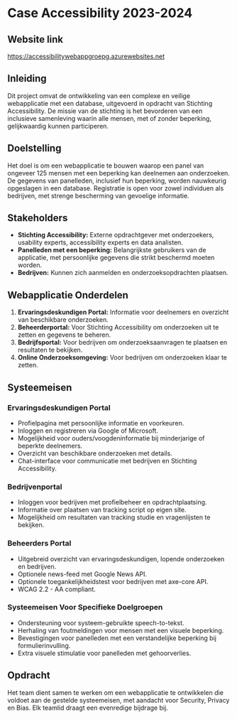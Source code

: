 # Case Accessibility 2023-2024

## Website link

https://accessibilitywebappgroepg.azurewebsites.net

## Inleiding

Dit project omvat de ontwikkeling van een complexe en veilige webapplicatie met een database, uitgevoerd in opdracht van Stichting Accessibility. De missie van de stichting is het bevorderen van een inclusieve samenleving waarin alle mensen, met of zonder beperking, gelijkwaardig kunnen participeren.

## Doelstelling

Het doel is om een webapplicatie te bouwen waarop een panel van ongeveer 125 mensen met een beperking kan deelnemen aan onderzoeken. De gegevens van panelleden, inclusief hun beperking, worden nauwkeurig opgeslagen in een database. Registratie is open voor zowel individuen als bedrijven, met strenge bescherming van gevoelige informatie.

## Stakeholders

- **Stichting Accessibility:** Externe opdrachtgever met onderzoekers, usability experts, accessibility experts en data analisten.
- **Panelleden met een beperking:** Belangrijkste gebruikers van de applicatie, met persoonlijke gegevens die strikt beschermd moeten worden.
- **Bedrijven:** Kunnen zich aanmelden en onderzoeksopdrachten plaatsen.

## Webapplicatie Onderdelen

1. **Ervaringsdeskundigen Portal:** Informatie voor deelnemers en overzicht van beschikbare onderzoeken.
2. **Beheerderportal:** Voor Stichting Accessibility om onderzoeken uit te zetten en gegevens te beheren.
3. **Bedrijfsportal:** Voor bedrijven om onderzoeksaanvragen te plaatsen en resultaten te bekijken.
4. **Online Onderzoeksomgeving:** Voor bedrijven om onderzoeken klaar te zetten.

## Systeemeisen

### Ervaringsdeskundigen Portal

- Profielpagina met persoonlijke informatie en voorkeuren.
- Inloggen en registreren via Google of Microsoft.
- Mogelijkheid voor ouders/voogdeninformatie bij minderjarige of beperkte deelnemers.
- Overzicht van beschikbare onderzoeken met details.
- Chat-interface voor communicatie met bedrijven en Stichting Accessibility.

### Bedrijvenportal

- Inloggen voor bedrijven met profielbeheer en opdrachtplaatsing.
- Informatie over plaatsen van tracking script op eigen site.
- Mogelijkheid om resultaten van tracking studie en vragenlijsten te bekijken.

### Beheerders Portal

- Uitgebreid overzicht van ervaringsdeskundigen, lopende onderzoeken en bedrijven.
- Optionele news-feed met Google News API.
- Optionele toegankelijkheidstest voor bedrijven met axe-core API.
- WCAG 2.2 - AA compliant.

### Systeemeisen Voor Specifieke Doelgroepen

- Ondersteuning voor systeem-gebruikte speech-to-tekst.
- Herhaling van foutmeldingen voor mensen met een visuele beperking.
- Bevestigingen voor panelleden met een verstandelijke beperking bij formulierinvulling.
- Extra visuele stimulatie voor panelleden met gehoorverlies.

## Opdracht

Het team dient samen te werken om een webapplicatie te ontwikkelen die voldoet aan de gestelde systeemeisen, met aandacht voor Security, Privacy en Bias. Elk teamlid draagt een evenredige bijdrage bij.

